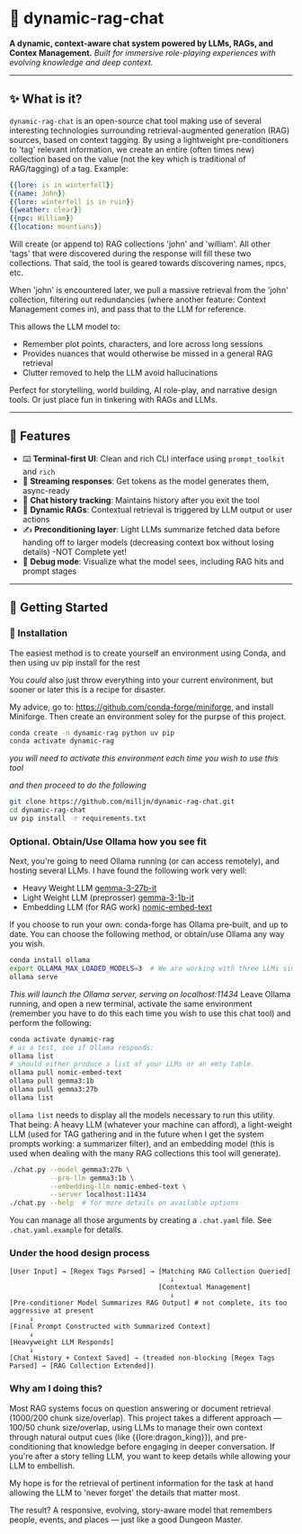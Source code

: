 # 🧠 dynamic-rag-chat

**A dynamic, context-aware chat system powered by LLMs, RAGs, and Contex Management.**
_Built for immersive role-playing experiences with evolving knowledge and deep context._

---

## ✨ What is it?

`dynamic-rag-chat` is an open-source chat tool making use of several interesting technologies surrounding retrieval-augmented generation (RAG) sources, based on context tagging. By using a lightweight pre-conditioners to 'tag' relevant information, we create an entire (often times new) collection based on the value (not the key which is traditional of RAG/tagging) of a tag. Example:
```yaml
{{lore: is in winterfell}}
{{name: John}}
{{lore: winterfell is in ruin}}
{{weather: clear}}
{{npc: William}}
{{location: mountians}}
```
Will create (or append to) RAG collections 'john' and 'william'. All other 'tags' that were discovered during the response will fill these two collections. That said, the tool is geared towards discovering names, npcs, etc.

 When 'john' is encountered later, we pull a massive retrieval from the 'john' collection, filtering out redundancies (where another feature: Context Management comes in), and pass that to the LLM for reference.

This allows the LLM model to:

- Remember plot points, characters, and lore across long sessions
- Provides nuances that would otherwise be missed in a general RAG retrieval
- Clutter removed to help the LLM avoid hallucinations

Perfect for storytelling, world building, AI role-play, and narrative design tools. Or just place fun in tinkering with RAGs and LLMs.

---

## 🧩 Features

- ⌨️ **Terminal-first UI**: Clean and rich CLI interface using `prompt_toolkit` and `rich`
- 🔁 **Streaming responses**: Get tokens as the model generates them, async-ready
- 🧾 **Chat history tracking**: Maintains history after you exit the tool
- 🧠 **Dynamic RAGs**: Contextual retrieval is triggered by LLM output or user actions
- ✍️ **Preconditioning layer**: Light LLMs summarize fetched data before handing off to larger models (decreasing context box without losing details) -NOT Complete yet!
- 🧪 **Debug mode**: Visualize what the model sees, including RAG hits and prompt stages

---

## 🚀 Getting Started

### 🔧 Installation
The easiest method is to create yourself an environment using Conda, and then using uv pip install for the rest

You _could_ also just throw everything into your current environment, but sooner or later this is a recipe for disaster.

My advice, go to: https://github.com/conda-forge/miniforge, and install Miniforge. Then create an environment soley for the purpse of this project.

```bash
conda create -n dynamic-rag python uv pip
conda activate dynamic-rag
```
_you will need to activate this environment each time you wish to use this tool_

_and then proceed to do the following_
```bash
git clone https://github.com/milljm/dynamic-rag-chat.git
cd dynamic-rag-chat
uv pip install -r requirements.txt
```

### Optional. Obtain/Use Ollama how you see fit

Next, you're going to need Ollama running (or can access remotely), and hosting several LLMs. I have found the following work very well:

- Heavy Weight LLM [gemma-3-27b-it](https://ollama.com/library/gemma3:27b)
- Light Weight LLM (preprosser) [gemma-3-1b-it](https://ollama.com/library/gemma3:1b)
- Embedding LLM (for RAG work) [nomic-embed-text](https://ollama.com/library/nomic-embed-text)

If you choose to run your own:
conda-forge has Ollama pre-built, and up to date. You can choose the following method, or obtain/use Ollama any way you wish.
```bash
conda install ollama
export OLLAMA_MAX_LOADED_MODELS=3  # We are working with three LLMs simultaneously!
ollama serve
```
*This will launch the Ollama server, serving on localhost:11434*
Leave Ollama running, and open a new terminal, activate the same environment (remember you have to do this each time you wish to use this chat tool) and perform the following:
```bash
conda activate dynamic-rag
# as a test, see if Ollama responds:
ollama list
# should either produce a list of your LLMs or an emty table.
ollama pull nomic-embed-text
ollama pull gemma3:1b
ollama pull gemma3:27b
ollama list
```
`ollama list` needs to display all the models necessary to run this utility. That being: A heavy LLM (whatever your machine can afford), a light-weight LLM (used for TAG gathering and in the future when I get the system prompts working: a summarizer filter), and an embedding model (this is used when dealing with the many RAG collections this tool will generate).

```bash
./chat.py --model gemma3:27b \
          --pre-llm gemma3:1b \
          --embedding-llm nomic-embed-text \
          --server localhost:11434
./chat.py --help  # for more details on available options
```
You can manage all those arguments by creating a `.chat.yaml` file. See `.chat.yaml.example` for details.


### Under the hood design process

```pre
[User Input] → [Regex Tags Parsed] → [Matching RAG Collection Queried]
                                        ↓
                                     [Contextual Management]
                                        ↓
[Pre-conditioner Model Summarizes RAG Output] # not complete, its too aggressive at present
     ↓
[Final Prompt Constructed with Summarized Context]
     ↓
[Heavyweight LLM Responds]
     ↓
[Chat History + Context Saved] → (treaded non-blocking [Regex Tags Parsed] → [RAG Collection Extended])
```

### Why am I doing this?
Most RAG systems focus on question answering or document retrieval (1000/200 chunk size/overlap). This project takes a different approach — 100/50 chunk size/overlap, using LLMs to manage their own context through natural output cues (like {{lore:dragon_king}}), and pre-conditioning that knowledge before engaging in deeper conversation. If you're after a story telling LLM, you want to keep details while allowing your LLM to embellish.

My hope is for the retrieval of pertinent information for the task at hand allowing the LLM to 'never forget' the details that matter most.

The result? A responsive, evolving, story-aware model that remembers people, events, and places — just like a good Dungeon Master.

